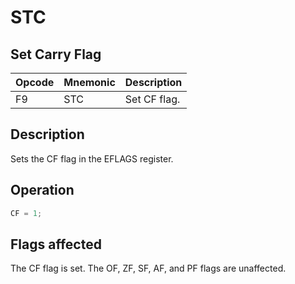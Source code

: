 # STC
 
## Set Carry Flag
 
 
|Opcode|Mnemonic|Description|
|-|-|-|
|F9|STC|Set CF flag.|
 
## Description
 
Sets the CF flag in the EFLAGS register.
 
 
## Operation
 
```c
CF = 1;

```
 
 
## Flags affected
 
The CF flag is set. The OF, ZF, SF, AF, and PF flags are unaffected.

 
